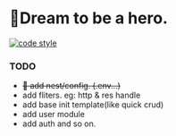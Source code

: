 # 🫤Dream to be a hero.

[![code style](https://antfu.me/badge-code-style.svg)](https://github.com/antfu/eslint-config)

### TODO

- ~~🎉 add nest/config. (.env...)~~
- add fliters. eg: http & res handle
- add base init template(like quick crud)
- add user module
- add auth
and so on. 
